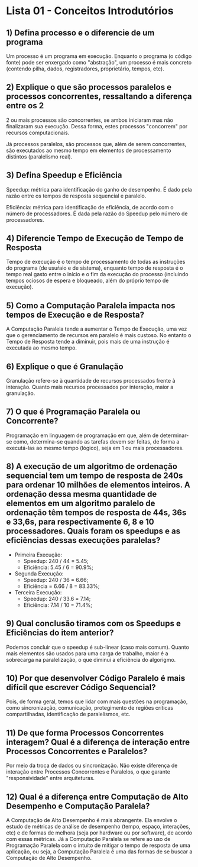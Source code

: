 # Lista 01 - Conceitos Introdutórios

## 1) Defina processo e o diferencie de um programa

Um processo é um programa em execução. Enquanto o programa (o código fonte) pode ser enxergado como "abstração", um processo é mais concreto (contendo pilha, dados, registradores, proprietário, tempos, etc).

## 2) Explique o que são processos paralelos e processos concorrentes, ressaltando a diferença entre os 2

2 ou mais processos são concorrentes, se ambos iniciaram mas não finalizaram sua execução. Dessa forma, estes processos "concorrem" por recursos computacionais.

Já processos paralelos, são processos que, além de serem concorrentes, são executados ao mesmo tempo em elementos de processamento distintos (paralelismo real).

## 3) Defina Speedup e Eficiência

Speedup: métrica para identificação do ganho de desempenho. É dado pela razão entre os tempos de resposta sequencial e paralelo.

Eficiência: métrica para identificação de eficiência, de acordo com o número de processadores. É dada pela razão do Speedup pelo número de processadores.

## 4) Diferencie Tempo de Execução de Tempo de Resposta

Tempo de execução é o tempo de processamento de todas as instruções do programa (de usuŕaio e de sistema), enquanto tempo de resposta é o tempo real gasto entre o início e o fim da execução do processo (incluindo tempos ociosos de espera e bloqueado, além do próprio tempo de execução).

## 5) Como a Computação Paralela impacta nos tempos de Execução e de Resposta?

A Computação Paralela tende a aumentar o Tempo de Execução, uma vez que o gerenciamento de recursos em paralelo é mais custoso. No entanto o Tempo de Resposta tende a diminuir, pois mais de uma instrução é executada ao mesmo tempo.

## 6) Explique o que é Granulação

Granulação refere-se à quantidade de recursos processados frente à interação. Quanto mais recursos processados por interação, maior a granulação.

## 7) O que é Programação Paralela ou Concorrente?

Programação em linguagem de programação em que, além de determinar-se como, determina-se quando as tarefas devem ser feitas, de forma a executá-las ao mesmo tempo (lógico), seja em 1 ou mais processadores.

## 8) A execução de um algoritmo de ordenação sequencial tem um tempo de resposta de 240s para ordenar 10 milhões de elementos inteiros. A ordenação dessa mesma quantidade de elementos em um algoritmo paralelo de ordenação têm tempos de resposta de 44s, 36s e 33,6s, para respectivamente 6, 8 e 10 processadores. Quais foram os speedups e as eficiências dessas execuções paralelas?

- Primeira Execução:
  - Speedup: 240 / 44 = 5.45;
  - Eficiência: 5.45 / 6 = 90.9%;
- Segunda Execução:
  - Speedup: 240 / 36 = 6.66;
  - Eficiência = 6.66 / 8 = 83.33%;
- Terceira Execução:
  - Speedup: 240 / 33.6 = 7.14;
  - Eficiência: 7.14 / 10 = 71.4%;

## 9) Qual conclusão tiramos com os Speedups e Eficiências do item anterior?

Podemos concluir que o speedup é sub-linear (caso mais comum). Quanto mais elementos são usados para uma carga de trabalho, maior é a sobrecarga na paralelização, o que diminui a eficiência do algorigmo.

## 10) Por que desenvolver Código Paralelo é mais difícil que escrever Código Sequencial?

Pois, de forma geral, temos que lidar com mais questões na programação, como sincronização, comunicação, protegimento de regiões críticas compartilhadas, identificação de paralelismos, etc.

## 11) De que forma Processos Concorrentes interagem? Qual é a diferença de interação entre Processos Concorrentes e Paralelos?

Por meio da troca de dados ou sincronização. Não existe diferença de interação entre Processos Concorrentes e Paralelos, o que garante "responsividade" entre arquiteturas.

## 12) Qual é a diferença entre Computação de Alto Desempenho e Computação Paralela?

A Computação de Alto Desempenho é mais abrangente. Ela envolve o estudo de métricas de análise de desempenho (tempo, espaço, interações, etc) e de formas de melhora (seja por hardware ou por software), de acordo com essas métricas. Já a Computação Paralela se refere ao uso de Programação Paralela com o intuito de mitigar o tempo de resposta de uma aplicação, ou seja, a Computação Paralela é uma das formas de se buscar a Computação de Alto Desempenho.
